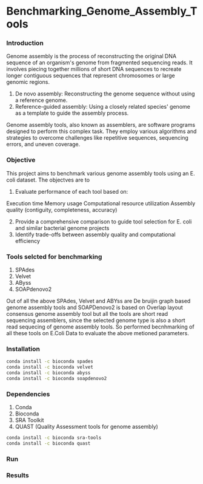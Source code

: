 # Benchmarking_Genome_Assembly_Tools

### Introduction
Genome assembly is the process of reconstructing the original DNA sequence of an organism's genome from fragmented sequencing reads. It involves piecing together millions of short DNA sequences to recreate longer contiguous sequences that represent chromosomes or large genomic regions.

1. De novo assembly: Reconstructing the genome sequence without using a reference genome.
2. Reference-guided assembly: Using a closely related species' genome as a template to guide the assembly process.

Genome assembly tools, also known as assemblers, are software programs designed to perform this complex task. They employ various algorithms and strategies to overcome challenges like repetitive sequences, sequencing errors, and uneven coverage.

### Objective
This project aims to benchmark various genome assembly tools using an E. coli dataset. The objectves are to

1. Evaluate performance of each tool based on:

Execution time
Memory usage
Computational resource utilization
Assembly quality (contiguity, completeness, accuracy)

2. Provide a comprehensive comparison to guide tool selection for E. coli and similar bacterial genome projects
3. Identify trade-offs between assembly quality and computational efficiency

### Tools selcted for benchmarking
1. SPAdes
2. Velvet
3. AByss
4. SOAPdenovo2

Out of all the above SPAdes, Velvet and ABYss are De bruijin graph based genome assembly tools and SOAPDenovo2 is based on Overlap layout consensus genome assembly tool but all the tools are short read sequencing assemblers, since the selected genome type is also a short read sequecing of genome assembly tools. So performed becnhmarking of all these tools on E.Coli Data to evaluate the above metioned parameters.

### Installation
```bash
conda install -c bioconda spades
conda install -c bioconda velvet
conda install -c bioconda abyss
conda install -c bioconda soapdenovo2
```
### Dependencies
1. Conda
2. Bioconda
3. SRA Toolkit
4. QUAST (Quality Assessment tools for genome assembly)
```bash
conda install -c bioconda sra-tools
conda install -c bioconda quast
```
### Run 

### Results
